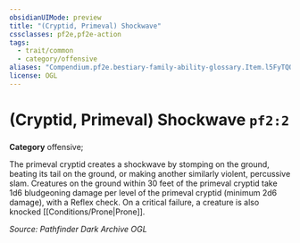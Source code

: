```yaml
---
obsidianUIMode: preview
title: "(Cryptid, Primeval) Shockwave"
cssclasses: pf2e,pf2e-action
tags:
  - trait/common
  - category/offensive
aliases: "Compendium.pf2e.bestiary-family-ability-glossary.Item.l5FyTQQ0OfICCS1c"
license: OGL
---
```

# (Cryptid, Primeval) Shockwave `pf2:2`

### 

**Category** offensive; 




The primeval cryptid creates a shockwave by stomping on the ground, beating its tail on the ground, or making another similarly violent, percussive slam. Creatures on the ground within 30 feet of the primeval cryptid take 1d6 bludgeoning damage per level of the primeval cryptid (minimum 2d6 damage), with a Reflex check. On a critical failure, a creature is also knocked [[Conditions/Prone|Prone]].

*Source: Pathfinder Dark Archive*
*OGL*